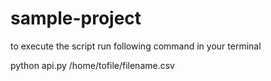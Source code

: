 # sample-project

to execute the script run following command in your terminal

python api.py /home/tofile/filename.csv
